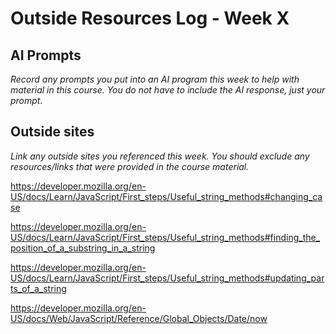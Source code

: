 # Outside Resources Log - Week X

## AI Prompts
_Record any prompts you put into an AI program this week to help with material in this course. You do not have to include the AI response, just your prompt._

## Outside sites
_Link any outside sites you referenced this week. You should exclude any resources/links that were provided in the course material._

https://developer.mozilla.org/en-US/docs/Learn/JavaScript/First_steps/Useful_string_methods#changing_case

https://developer.mozilla.org/en-US/docs/Learn/JavaScript/First_steps/Useful_string_methods#finding_the_position_of_a_substring_in_a_string

https://developer.mozilla.org/en-US/docs/Learn/JavaScript/First_steps/Useful_string_methods#updating_parts_of_a_string

https://developer.mozilla.org/en-US/docs/Web/JavaScript/Reference/Global_Objects/Date/now